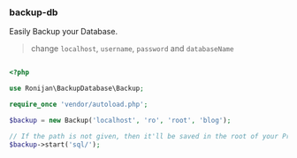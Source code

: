 ### backup-db

Easily Backup your Database.

> change `localhost`, `username`, `password` and `databaseName`

```php

<?php

use Ronijan\BackupDatabase\Backup;

require_once 'vendor/autoload.php';

$backup = new Backup('localhost', 'ro', 'root', 'blog');

// If the path is not given, then it'll be saved in the root of your Project
$backup->start('sql/');
```
